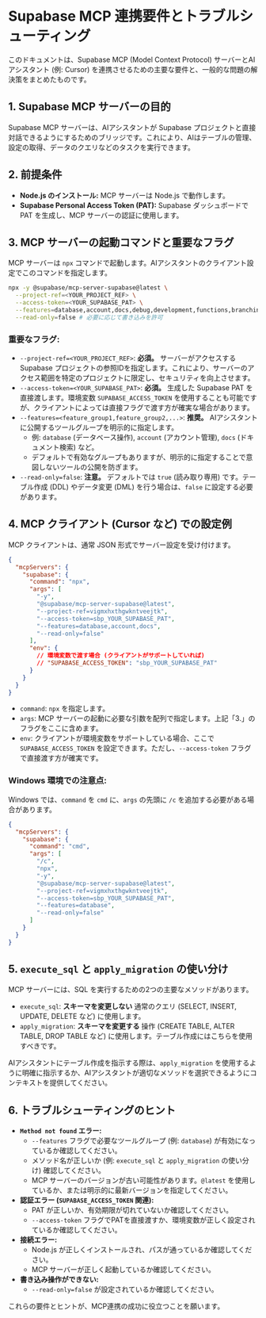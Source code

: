 # Supabase MCP 連携要件とトラブルシューティング

このドキュメントは、Supabase MCP (Model Context Protocol) サーバーとAIアシスタント (例: Cursor) を連携させるための主要な要件と、一般的な問題の解決策をまとめたものです。

## 1. Supabase MCP サーバーの目的

Supabase MCP サーバーは、AIアシスタントが Supabase プロジェクトと直接対話できるようにするためのブリッジです。これにより、AIはテーブルの管理、設定の取得、データのクエリなどのタスクを実行できます。

## 2. 前提条件

*   **Node.js のインストール:** MCP サーバーは Node.js で動作します。
*   **Supabase Personal Access Token (PAT):** Supabase ダッシュボードで PAT を生成し、MCP サーバーの認証に使用します。

## 3. MCP サーバーの起動コマンドと重要なフラグ

MCP サーバーは `npx` コマンドで起動します。AIアシスタントのクライアント設定でこのコマンドを指定します。

```bash
npx -y @supabase/mcp-server-supabase@latest \
  --project-ref=<YOUR_PROJECT_REF> \
  --access-token=<YOUR_SUPABASE_PAT> \
  --features=database,account,docs,debug,development,functions,branching,storage \
  --read-only=false # 必要に応じて書き込みを許可
```

### 重要なフラグ:

*   `--project-ref=<YOUR_PROJECT_REF>`: **必須。** サーバーがアクセスする Supabase プロジェクトの参照IDを指定します。これにより、サーバーのアクセス範囲を特定のプロジェクトに限定し、セキュリティを向上させます。
*   `--access-token=<YOUR_SUPABASE_PAT>`: **必須。** 生成した Supabase PAT を直接渡します。環境変数 `SUPABASE_ACCESS_TOKEN` を使用することも可能ですが、クライアントによっては直接フラグで渡す方が確実な場合があります。
*   `--features=<feature_group1,feature_group2,...>`: **推奨。** AIアシスタントに公開するツールグループを明示的に指定します。
    *   例: `database` (データベース操作), `account` (アカウント管理), `docs` (ドキュメント検索) など。
    *   デフォルトで有効なグループもありますが、明示的に指定することで意図しないツールの公開を防ぎます。
*   `--read-only=false`: **注意。** デフォルトでは `true` (読み取り専用) です。テーブル作成 (DDL) やデータ変更 (DML) を行う場合は、`false` に設定する必要があります。

## 4. MCP クライアント (Cursor など) での設定例

MCP クライアントは、通常 JSON 形式でサーバー設定を受け付けます。

```json
{
  "mcpServers": {
    "supabase": {
      "command": "npx",
      "args": [
        "-y",
        "@supabase/mcp-server-supabase@latest",
        "--project-ref=vigmxhxthgwkntveejtk",
        "--access-token=sbp_YOUR_SUPABASE_PAT",
        "--features=database,account,docs",
        "--read-only=false"
      ],
      "env": {
        // 環境変数で渡す場合 (クライアントがサポートしていれば)
        // "SUPABASE_ACCESS_TOKEN": "sbp_YOUR_SUPABASE_PAT"
      }
    }
  }
}
```

*   `command`: `npx` を指定します。
*   `args`: MCP サーバーの起動に必要な引数を配列で指定します。上記「3.」のフラグをここに含めます。
*   `env`: クライアントが環境変数をサポートしている場合、ここで `SUPABASE_ACCESS_TOKEN` を設定できます。ただし、`--access-token` フラグで直接渡す方が確実です。

### Windows 環境での注意点:

Windows では、`command` を `cmd` に、`args` の先頭に `/c` を追加する必要がある場合があります。

```json
{
  "mcpServers": {
    "supabase": {
      "command": "cmd",
      "args": [
        "/c",
        "npx",
        "-y",
        "@supabase/mcp-server-supabase@latest",
        "--project-ref=vigmxhxthgwkntveejtk",
        "--access-token=sbp_YOUR_SUPABASE_PAT",
        "--features=database",
        "--read-only=false"
      ]
    }
  }
}
```

## 5. `execute_sql` と `apply_migration` の使い分け

MCP サーバーには、SQL を実行するための2つの主要なメソッドがあります。

*   `execute_sql`: **スキーマを変更しない** 通常のクエリ (SELECT, INSERT, UPDATE, DELETE など) に使用します。
*   `apply_migration`: **スキーマを変更する** 操作 (CREATE TABLE, ALTER TABLE, DROP TABLE など) に使用します。テーブル作成にはこちらを使用すべきです。

AIアシスタントにテーブル作成を指示する際は、`apply_migration` を使用するように明確に指示するか、AIアシスタントが適切なメソッドを選択できるようにコンテキストを提供してください。

## 6. トラブルシューティングのヒント

*   **`Method not found` エラー:**
    *   `--features` フラグで必要なツールグループ (例: `database`) が有効になっているか確認してください。
    *   メソッド名が正しいか (例: `execute_sql` と `apply_migration` の使い分け) 確認してください。
    *   MCP サーバーのバージョンが古い可能性があります。`@latest` を使用しているか、または明示的に最新バージョンを指定してください。
*   **認証エラー (`SUPABASE_ACCESS_TOKEN` 関連):**
    *   PAT が正しいか、有効期限が切れていないか確認してください。
    *   `--access-token` フラグでPATを直接渡すか、環境変数が正しく設定されているか確認してください。
*   **接続エラー:**
    *   Node.js が正しくインストールされ、パスが通っているか確認してください。
    *   MCP サーバーが正しく起動しているか確認してください。
*   **書き込み操作ができない:**
    *   `--read-only=false` が設定されているか確認してください。

これらの要件とヒントが、MCP連携の成功に役立つことを願います。
